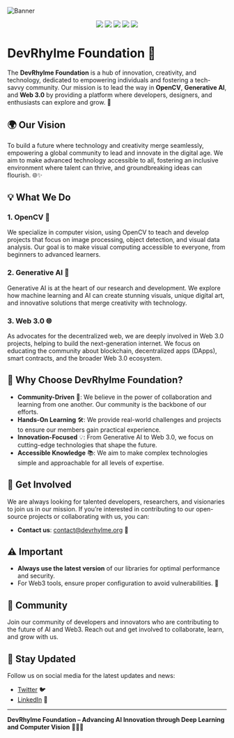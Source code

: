 ![Banner](https://github.com/user-attachments/assets/c3a578f4-5f94-4307-be0d-bd2295645375)

<p align="center"> 
  <a href="mailto:info@devrhylme.org"><img src="https://img.shields.io/badge/Gmail-D14836?style=for-the-badge&logo=gmail&logoColor=white" /></a>
  <a href="https://www.linkedin.com/company/devrhylme-foundation/"><img src="https://img.shields.io/badge/LinkedIn-0077B5?style=for-the-badge&logo=linkedin&logoColor=white" /></a>
  <a href="https://www.instagram.com/devrhylme1"><img src="https://img.shields.io/badge/Instagram-E4405F?style=for-the-badge&logo=instagram&logoColor=white" /></a>
  <a href="https://join.slack.com/t/devrhylmefoundation/shared_invite/zt-2sjg2note-JAoszdfmfzJDsGk7vXcZag"><img src="https://img.shields.io/badge/Slack-4A154B?style=for-the-badge&logo=slack&logoColor=white" /></a>
  <a href="https://x.com/Devrhylme1"><img src="https://img.shields.io/badge/X-000000?style=for-the-badge&logo=x&logoColor=white" /></a>
</p>

# DevRhylme Foundation 🌟

The **DevRhylme Foundation** is a hub of innovation, creativity, and technology, dedicated to empowering individuals and fostering a tech-savvy community. Our mission is to lead the way in **OpenCV**, **Generative AI**, and **Web 3.0** by providing a platform where developers, designers, and enthusiasts can explore and grow. 🚀

## 🌍 Our Vision

To build a future where technology and creativity merge seamlessly, empowering a global community to lead and innovate in the digital age. We aim to make advanced technology accessible to all, fostering an inclusive environment where talent can thrive, and groundbreaking ideas can flourish. 🌐✨

## 💡 What We Do

### 1. **OpenCV** 📸
We specialize in computer vision, using OpenCV to teach and develop projects that focus on image processing, object detection, and visual data analysis. Our goal is to make visual computing accessible to everyone, from beginners to advanced learners.

### 2. **Generative AI** 🤖
Generative AI is at the heart of our research and development. We explore how machine learning and AI can create stunning visuals, unique digital art, and innovative solutions that merge creativity with technology.

### 3. **Web 3.0** 🌐
As advocates for the decentralized web, we are deeply involved in Web 3.0 projects, helping to build the next-generation internet. We focus on educating the community about blockchain, decentralized apps (DApps), smart contracts, and the broader Web 3.0 ecosystem.

## 🎯 Why Choose DevRhylme Foundation?

- **Community-Driven** 🤝: We believe in the power of collaboration and learning from one another. Our community is the backbone of our efforts.
- **Hands-On Learning** 🛠️: We provide real-world challenges and projects to ensure our members gain practical experience.
- **Innovation-Focused** 💡: From Generative AI to Web 3.0, we focus on cutting-edge technologies that shape the future.
- **Accessible Knowledge** 📚: We aim to make complex technologies simple and approachable for all levels of expertise.

## 🔗 Get Involved

We are always looking for talented developers, researchers, and visionaries to join us in our mission. If you’re interested in contributing to our open-source projects or collaborating with us, you can:

- **Contact us**: contact@devrhylme.org 📧

## ⚠️ Important

- **Always use the latest version** of our libraries for optimal performance and security.
- For Web3 tools, ensure proper configuration to avoid vulnerabilities. 🔐

## 💬 Community

Join our community of developers and innovators who are contributing to the future of AI and Web3. Reach out and get involved to collaborate, learn, and grow with us.

## 📢 Stay Updated

Follow us on social media for the latest updates and news:
- [Twitter](https://twitter.com/devrhylme1) 🐦
- [LinkedIn](https://www.linkedin.com/company/devrhylme) 💼
---

**DevRhylme Foundation – Advancing AI Innovation through Deep Learning and Computer Vision** 🌟🌐🚀
